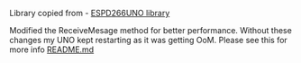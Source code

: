 Library copied from - [ESPD266UNO library](https://github.com/DonEduardo/SprinklerControl/tree/master/ESP8266UNO)

Modified the ReceiveMesage method for better performance. Without these changes my UNO kept restarting as it was getting OoM. 
Please see this for more info [README.md](https://github.com/DonEduardo/SprinklerControl/blob/master/ESP8266UNO/README.md)
